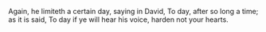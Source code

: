 Again, he limiteth a certain day, saying in David, To day, after so long a time; as it is said, To day if ye will hear his voice, harden not your hearts.
